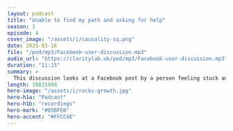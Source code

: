 ```yaml
---
layout: podcast
title: "Unable to find my path and asking for help"
season: 1
episode: 4
cover_image: "/assets/i/causality-sq.png"
date: 2025-03-16
file: "/pod/mp3/Facebook-user-discussion.mp3"
audio_url: "https://claritylab.uk/pod/mp3/Facebook-user-discussion.mp3"
duration: "11:15"
summary: >
  This discussion looks at a Facebook post by a person feeling stuck and asking the world to pick their path for them. The Notebook ML voices explore the post itself, then reflect on how the Clarity Lab method can help people become unstuck.
length: 10815990
hero-image: "/assets/i/rocks-growth.jpg"
hero-h1a: "Podcast"
hero-h1b: "recordings"
hero-mark: "#85BFE6"
hero-accent: "#FFCC4E"
---
```


<!-- ffmpeg -i Clarity-Lab-panel-discussion.wav -ac 2 -b:a 128k -ar 44100 output.mp3 -->

